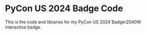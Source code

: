 # PyCon US 2024 Badge Code
This is the code and libraries for my PyCon US 2024 Badger2040W interactive badge.
